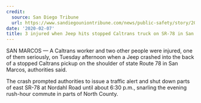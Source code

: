```yaml
---
credit:
  source: San Diego Tribune
  url: https://www.sandiegouniontribune.com/news/public-safety/story/2020-02-04/3-injured-when-jeep-hits-stopped-caltrans-truck-on-sr-78-in-san-marcos
date: '2020-02-07'
title: 3 injured when Jeep hits stopped Caltrans truck on SR-78 in San Marcos 
---
```

SAN MARCOS — A Caltrans worker and two other people were injured, one of them seriously, on Tuesday afternoon when a Jeep crashed into the back of a stopped Caltrans pickup on the shoulder of state Route 78 in San Marcos, authorities said.

The crash prompted authorities to issue a traffic alert and shut down parts of east SR-78 at Nordahl Road until about 6:30 p.m., snarling the evening rush-hour commute in parts of North County.

